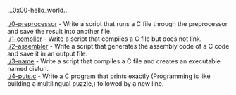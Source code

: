 ...0x00-hello_world...

[./0-preprocessor](./0-preprocessor) - Write a script that runs a C file through the preprocessor and save the result into another file.  
[./1-complier](./1-compiler) - Write a script that compiles a C file but does not link.   
[./2-assembler](./2-assembler) - Write a script that generates the assembly code of a C code and save it in an output file.   
[./3-name](./3-name) - Write a script that compiles a C file and creates an executable named cisfun.   
[./4-puts.c](./4-puts.c) - Write a C program that prints exactly (Programming is like building a multilingual puzzle,) followed by a new line.
